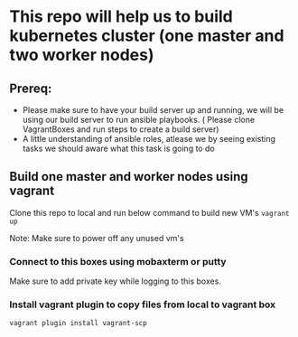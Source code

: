 # This repo will help us to build kubernetes cluster (one master and two worker nodes)

## Prereq:
- Please make sure to have your build server up and running, we will be using our build server to run ansible playbooks. ( Please clone VagrantBoxes and run steps to create a build server)
- A little understanding of ansible roles, atlease we by seeing existing tasks we should aware what this task is going to do


## Build one master and worker nodes using vagrant
Clone this repo to local and run below command to build new VM's 
`vagrant up`

Note: Make sure to power off any unused vm's

### Connect to this boxes using mobaxterm or putty 
Make sure to add private key while logging to this boxes.


### Install vagrant plugin to copy files from local to vagrant box
`vagrant plugin install vagrant-scp`